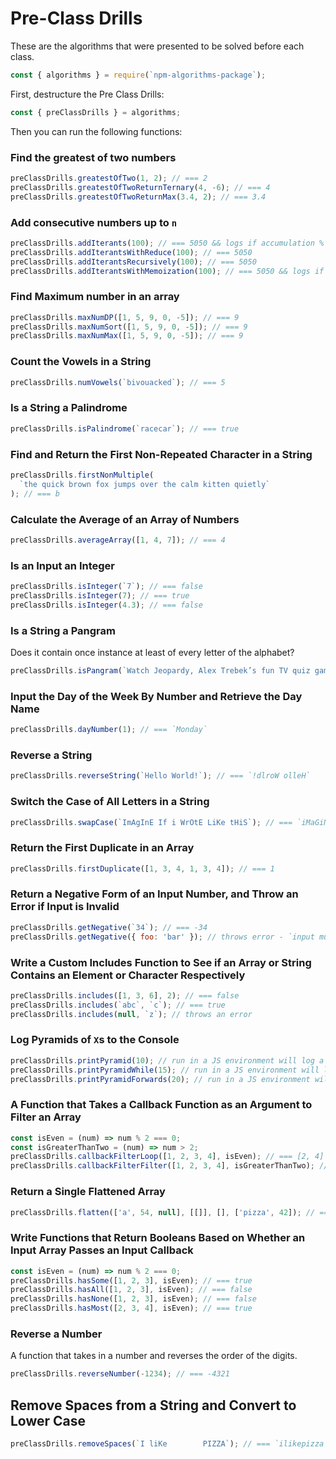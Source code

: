 # Pre-Class Drills

These are the algorithms that were presented to be solved before each class.

```js
const { algorithms } = require(`npm-algorithms-package`);
```

First, destructure the Pre Class Drills:

```js
const { preClassDrills } = algorithms;
```

Then you can run the following functions:

### Find the greatest of two numbers

```js
preClassDrills.greatestOfTwo(1, 2); // === 2
preClassDrills.greatestOfTwoReturnTernary(4, -6); // === 4
preClassDrills.greatestOfTwoReturnMax(3.4, 2); // === 3.4
```

### Add consecutive numbers up to `n`

```js
preClassDrills.addIterants(100); // === 5050 && logs if accumulation % 10 === 0
preClassDrills.addIterantsWithReduce(100); // === 5050
preClassDrills.addIterantsRecursively(100); // === 5050
preClassDrills.addIterantsWithMemoization(100); // === 5050 && logs if accumulation % 10 === 0
```

### Find Maximum number in an array

```js
preClassDrills.maxNumDP([1, 5, 9, 0, -5]); // === 9
preClassDrills.maxNumSort([1, 5, 9, 0, -5]); // === 9
preClassDrills.maxNumMax([1, 5, 9, 0, -5]); // === 9
```

### Count the Vowels in a String

```js
preClassDrills.numVowels(`bivouacked`); // === 5
```

### Is a String a Palindrome

```js
preClassDrills.isPalindrome(`racecar`); // === true
```

### Find and Return the First Non-Repeated Character in a String

```js
preClassDrills.firstNonMultiple(
  `the quick brown fox jumps over the calm kitten quietly`
); // === b
```

### Calculate the Average of an Array of Numbers

```js
preClassDrills.averageArray([1, 4, 7]); // === 4
```

### Is an Input an Integer

```js
preClassDrills.isInteger(`7`); // === false
preClassDrills.isInteger(7); // === true
preClassDrills.isInteger(4.3); // === false
```

### Is a String a Pangram

Does it contain once instance at least of every letter of the alphabet?

```js
preClassDrills.isPangram(`Watch Jeopardy, Alex Trebek’s fun TV quiz game`); // === true
```

### Input the Day of the Week By Number and Retrieve the Day Name

```js
preClassDrills.dayNumber(1); // === `Monday`
```

### Reverse a String

```js
preClassDrills.reverseString(`Hello World!`); // === `!dlroW olleH`
```

### Switch the Case of All Letters in a String

```js
preClassDrills.swapCase(`ImAgInE If i WrOtE LiKe tHiS`); // === `iMaGiNe iF I wRoTe lIkE ThIs`
```

### Return the First Duplicate in an Array

```js
preClassDrills.firstDuplicate([1, 3, 4, 1, 3, 4]); // === 1
```

### Return a Negative Form of an Input Number, and Throw an Error if Input is Invalid

```js
preClassDrills.getNegative(`34`); // === -34
preClassDrills.getNegative({ foo: 'bar' }); // throws error - `input must be coercible to a number`
```

### Write a Custom Includes Function to See if an Array or String Contains an Element or Character Respectively

```js
preClassDrills.includes([1, 3, 6], 2); // === false
preClassDrills.includes(`abc`, `c`); // === true
preClassDrills.includes(null, `z`); // throws an error
```

### Log Pyramids of `X`s to the Console

```js
preClassDrills.printPyramid(10); // run in a JS environment will log a pyramid to the console
preClassDrills.printPyramidWhile(15); // run in a JS environment will log a pyramid to the console
preClassDrills.printPyramidForwards(20); // run in a JS environment will log a pyramid to the console
```

### A Function that Takes a Callback Function as an Argument to Filter an Array

```js
const isEven = (num) => num % 2 === 0;
const isGreaterThanTwo = (num) => num > 2;
preClassDrills.callbackFilterLoop([1, 2, 3, 4], isEven); // === [2, 4]
preClassDrills.callbackFilterFilter([1, 2, 3, 4], isGreaterThanTwo); // === [3, 4]
```

### Return a Single Flattened Array

```js
preClassDrills.flatten(['a', 54, null], [[]], [], ['pizza', 42]); // === ['a', 54, null, [], 'pizza', 42]
```

### Write Functions that Return Booleans Based on Whether an Input Array Passes an Input Callback

```js
const isEven = (num) => num % 2 === 0;
preClassDrills.hasSome([1, 2, 3], isEven); // === true
preClassDrills.hasAll([1, 2, 3], isEven); // === false
preClassDrills.hasNone([1, 2, 3], isEven); // === false
preClassDrills.hasMost([2, 3, 4], isEven); // === true
```

### Reverse a Number

A function that takes in a number and reverses the order of the digits.

```js
preClassDrills.reverseNumber(-1234); // === -4321
```

## Remove Spaces from a String and Convert to Lower Case

```js
preClassDrills.removeSpaces(`I liKe        PIZZA`); // === `ilikepizza`
```
